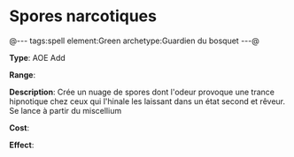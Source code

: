 # Spores narcotiques

@---
tags:spell
element:Green
archetype:Guardien du bosquet
---@

**Type**:
AOE Add

**Range**:

**Description**:
Crée un nuage de spores dont l'odeur provoque une trance hipnotique chez ceux qui l'hinale les laissant dans un état second et rêveur. Se lance à partir du miscellium

**Cost**:

**Effect**:
